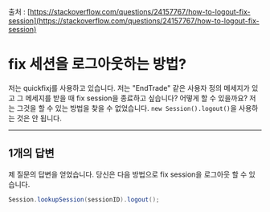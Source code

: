 출처 : [https://stackoverflow.com/questions/24157767/how-to-logout-fix-session](https://stackoverflow.com/questions/24157767/how-to-logout-fix-session)

# fix 세션을 로그아웃하는 방법?

저는 quickfixj를 사용하고 있습니다. 저는 "EndTrade" 같은 사용자 정의 메세지가 있고 그 메세지를 받을 때 fix session을 종료하고 싶습니다? 어떻게 할 수 있을까요? 저는 그것을 할 수 있는 방법을 찾을 수 없었습니다. `new Session().logout()`을 사용하는 것은 안 됩니다.

---

## 1개의 답변

제 질문의 답변을 얻었습니다. 당신은 다음 방법으로 fix session을 로그아웃 할 수 있습니다.

```java
Session.lookupSession(sessionID).logout();
```

